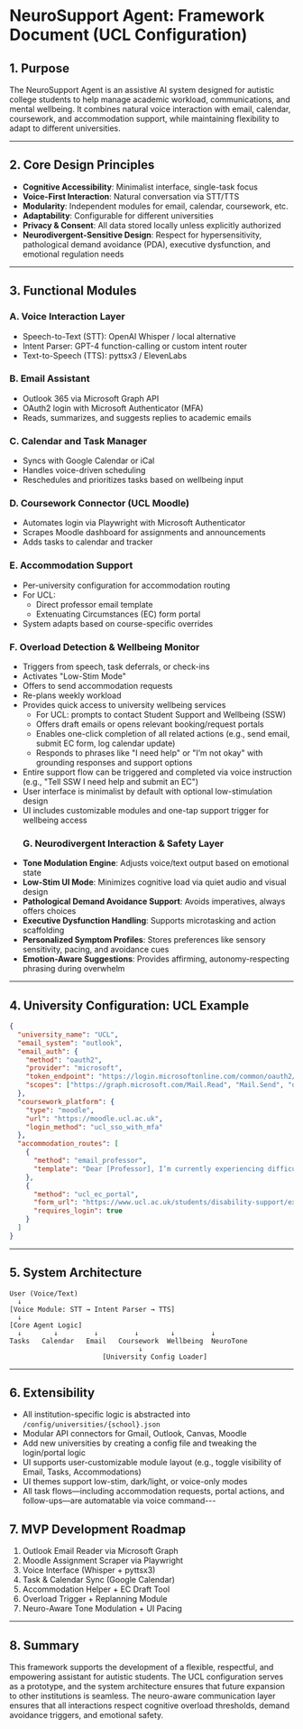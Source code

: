 # NeuroSupport Agent: Framework Document (UCL Configuration)

## 1. Purpose

The NeuroSupport Agent is an assistive AI system designed for autistic college students to help manage academic workload, communications, and mental wellbeing. It combines natural voice interaction with email, calendar, coursework, and accommodation support, while maintaining flexibility to adapt to different universities.

---

## 2. Core Design Principles

- **Cognitive Accessibility**: Minimalist interface, single-task focus
- **Voice-First Interaction**: Natural conversation via STT/TTS
- **Modularity**: Independent modules for email, calendar, coursework, etc.
- **Adaptability**: Configurable for different universities
- **Privacy & Consent**: All data stored locally unless explicitly authorized
- **Neurodivergent-Sensitive Design**: Respect for hypersensitivity, pathological demand avoidance (PDA), executive dysfunction, and emotional regulation needs

---

## 3. Functional Modules

### A. Voice Interaction Layer

- Speech-to-Text (STT): OpenAI Whisper / local alternative
- Intent Parser: GPT-4 function-calling or custom intent router
- Text-to-Speech (TTS): pyttsx3 / ElevenLabs

### B. Email Assistant

- Outlook 365 via Microsoft Graph API
- OAuth2 login with Microsoft Authenticator (MFA)
- Reads, summarizes, and suggests replies to academic emails

### C. Calendar and Task Manager

- Syncs with Google Calendar or iCal
- Handles voice-driven scheduling
- Reschedules and prioritizes tasks based on wellbeing input

### D. Coursework Connector (UCL Moodle)

- Automates login via Playwright with Microsoft Authenticator
- Scrapes Moodle dashboard for assignments and announcements
- Adds tasks to calendar and tracker

### E. Accommodation Support

- Per-university configuration for accommodation routing
- For UCL:
  - Direct professor email template
  - Extenuating Circumstances (EC) form portal
- System adapts based on course-specific overrides

### F. Overload Detection & Wellbeing Monitor

- Triggers from speech, task deferrals, or check-ins
- Activates "Low-Stim Mode"
- Offers to send accommodation requests
- Re-plans weekly workload
- Provides quick access to university wellbeing services
  - For UCL: prompts to contact Student Support and Wellbeing (SSW)
  - Offers draft emails or opens relevant booking/request portals
  - Enables one-click completion of all related actions (e.g., send email, submit EC form, log calendar update)
  - Responds to phrases like "I need help" or "I’m not okay" with grounding responses and support options
- Entire support flow can be triggered and completed via voice instruction (e.g., "Tell SSW I need help and submit an EC")
- User interface is minimalist by default with optional low-stimulation design
- UI includes customizable modules and one-tap support trigger for wellbeing access
  ### G. Neurodivergent Interaction & Safety Layer
- **Tone Modulation Engine**: Adjusts voice/text output based on emotional state
- **Low-Stim UI Mode**: Minimizes cognitive load via quiet audio and visual design
- **Pathological Demand Avoidance Support**: Avoids imperatives, always offers choices
- **Executive Dysfunction Handling**: Supports microtasking and action scaffolding
- **Personalized Symptom Profiles**: Stores preferences like sensory sensitivity, pacing, and avoidance cues
- **Emotion-Aware Suggestions**: Provides affirming, autonomy-respecting phrasing during overwhelm

---

## 4. University Configuration: UCL Example

```json
{
  "university_name": "UCL",
  "email_system": "outlook",
  "email_auth": {
    "method": "oauth2",
    "provider": "microsoft",
    "token_endpoint": "https://login.microsoftonline.com/common/oauth2/v2.0/token",
    "scopes": ["https://graph.microsoft.com/Mail.Read", "Mail.Send", "offline_access"]
  },
  "coursework_platform": {
    "type": "moodle",
    "url": "https://moodle.ucl.ac.uk",
    "login_method": "ucl_sso_with_mfa"
  },
  "accommodation_routes": [
    {
      "method": "email_professor",
      "template": "Dear [Professor], I’m currently experiencing difficulty managing my workload and would like to request a short extension for the assignment due on [date]..."
    },
    {
      "method": "ucl_ec_portal",
      "form_url": "https://www.ucl.ac.uk/students/disability-support/extenuating-circumstances",
      "requires_login": true
    }
  ]
}
```

---

## 5. System Architecture

```
User (Voice/Text)
  ↓
[Voice Module: STT → Intent Parser → TTS]
  ↓
[Core Agent Logic]
  ↓        ↓         ↓         ↓        ↓         ↓
Tasks   Calendar   Email   Coursework  Wellbeing  NeuroTone
                                ↓
                       [University Config Loader]
```

---

## 6. Extensibility

- All institution-specific logic is abstracted into `/config/universities/{school}.json`
- Modular API connectors for Gmail, Outlook, Canvas, Moodle
- Add new universities by creating a config file and tweaking the login/portal logic
- UI supports user-customizable module layout (e.g., toggle visibility of Email, Tasks, Accommodations)
- UI themes support low-stim, dark/light, or voice-only modes
- All task flows—including accommodation requests, portal actions, and follow-ups—are automatable via voice command---

## 7. MVP Development Roadmap

1. Outlook Email Reader via Microsoft Graph
2. Moodle Assignment Scraper via Playwright
3. Voice Interface (Whisper + pyttsx3)
4. Task & Calendar Sync (Google Calendar)
5. Accommodation Helper + EC Draft Tool
6. Overload Trigger + Replanning Module
7. Neuro-Aware Tone Modulation + UI Pacing

---

## 8. Summary

This framework supports the development of a flexible, respectful, and empowering assistant for autistic students. The UCL configuration serves as a prototype, and the system architecture ensures that future expansion to other institutions is seamless. The neuro-aware communication layer ensures that all interactions respect cognitive overload thresholds, demand avoidance triggers, and emotional safety.

